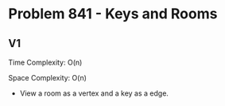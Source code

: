 # Problem 841 - Keys and Rooms

## V1

Time Complexity: O(n)

Space Complexity: O(n)

- View a room as a vertex and a key as a edge.
